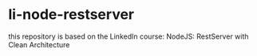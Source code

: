 # li-node-restserver
this repository is based on the LinkedIn course: NodeJS: RestServer with Clean Architecture
